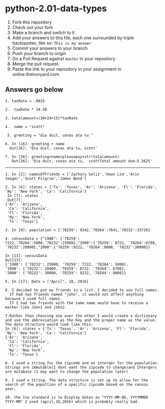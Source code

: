# python-2.01-data-types

  1. Fork this repository
  2. Check out your fork
  3. Make a branch and switch to it
  4. Add your answers to this file, each one surrounded by triple backquotes, like so:
    ```
    This is my answer
    ```
  5. Commit your answers to your branch
  6. Push your branch to origin
  7. Do a Pull Request against `master` in your repository
  8. Merge the pull request.
  9. Paste the link to your repository in your assignment in online.theironyard.com

## Answers go below
```
1. taxRate = .0825
```
```
2.  taxRate * 34.50
```
```
3. totalamount=(30+24+15)*taxRate
```
```
4.  name = "scott"
```
```
 5. greeting = "dia duit, conas ata tu "
 ```
 ```
6. In [16]: greeting + name
   Out[16]: 'Dia duit, conas ata tu, scott'
```
```
7. In [26]: greeting+name+pleasepay+str(totalamount)
   Out[26]: 'Dia duit, conas ata tu,  scottTotal amount due:5.3625'
```
---------------------------------------------------------------------------------------

```
1. In [2]: namesOfFriends = ['Zachary Soliz','Xwan Lim','Arin Jeager','Scott Pilgrim','James Bond']
```
```
2. In [6]: states = {'Tx': 'Texas', 'Ar': 'Arizona', 'Fl': 'Florida', 'Ny': 'New York', 'Ca': 'California'}
 In [7]: states
 Out[7]:
{'Ar': 'Arizona',
 'Ca': 'California',
 'Fl': 'Florida',
 'Ny': 'New York',
 'Tx': 'Texas'}
 ```
 ```
3. In [9]: population = {'78259': 9342,'78264':7641,'78232':33726}
 ```
 ```
4. censusData = {"1980": {'78259': 7222,'78264':5008,'78232':25000},"1990":{'78259': 8722, '78264':6708, '78232':28000},"2000":{'78259':9222, '78264':8008, '78232':30000}}

 In [13]: censusData
 Out[13]:
 {'1980': {'78232': 25000, '78259': 7222, '78264': 5008},
 '1990': {'78232': 28000, '78259': 8722, '78264': 6708},
 '2000': {'78232': 30000, '78259': 9222, '78264': 8008}}
```
```
5. In [17]: Date = ["April", 18, 2016]
```
```
6. I decided to put my friends in a list. I decided to use full names.
  If had two friends named "john", it would not affect anything because I used full names.
  If I had two friends with the same name would have to receive a marker like John1 and john2.
```
```
7.Rather than choosing one over the other I would create a dictionary and use the abbreviation as the Key and the proper name as the value.
The data structure would look like this:  
In [6]: states = {'Tx': 'Texas', 'Ar': 'Arizona', 'Fl': 'Florida', 'Ny': 'New York', 'Ca': 'California'}
{'Ar': 'Arizona',
 'Ca': 'California',
 'Fl': 'Florida',
 'Ny': 'New York',
 'Tx': 'Texas'}
 ```
 ```
8. I used a string for the zipcode and an interger for the population. Strings are immutable(I dont want the zipcode to change)and Intergers are mutabale (I may want to change the population later)
```
```
9. I used a String. The data structure is set up to allow for the search of the popultion of a specific zipcode based on the census year.
```
```
10. the Iso standard is to Display dates as "YYYY-MM-DD, YYYYMMDD
YYYY-MM" I used (april,18,2016) which is probably really bad.
```
